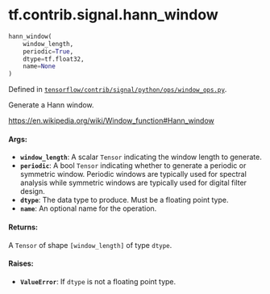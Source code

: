 <div itemscope itemtype="http://developers.google.com/ReferenceObject">
<meta itemprop="name" content="tf.contrib.signal.hann_window" />
</div>

# tf.contrib.signal.hann_window

``` python
hann_window(
    window_length,
    periodic=True,
    dtype=tf.float32,
    name=None
)
```



Defined in [`tensorflow/contrib/signal/python/ops/window_ops.py`](https://www.tensorflow.org/code/tensorflow/contrib/signal/python/ops/window_ops.py).

Generate a Hann window.

https://en.wikipedia.org/wiki/Window_function#Hann_window

#### Args:

* <b>`window_length`</b>: A scalar `Tensor` indicating the window length to generate.
* <b>`periodic`</b>: A bool `Tensor` indicating whether to generate a periodic or
    symmetric window. Periodic windows are typically used for spectral
    analysis while symmetric windows are typically used for digital
    filter design.
* <b>`dtype`</b>: The data type to produce. Must be a floating point type.
* <b>`name`</b>: An optional name for the operation.


#### Returns:

  A `Tensor` of shape `[window_length]` of type `dtype`.


#### Raises:

* <b>`ValueError`</b>: If `dtype` is not a floating point type.